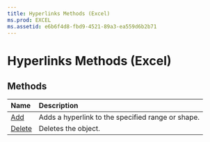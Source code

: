 ```yaml
---
title: Hyperlinks Methods (Excel)
ms.prod: EXCEL
ms.assetid: e6b6f4d8-fbd9-4521-89a3-ea559d6b2b71
---
```



# Hyperlinks Methods (Excel)

## Methods



|**Name**|**Description**|
|:-----|:-----|
|[Add](hyperlinks-add-method-excel.md)|Adds a hyperlink to the specified range or shape.|
|[Delete](hyperlinks-delete-method-excel.md)|Deletes the object.|

